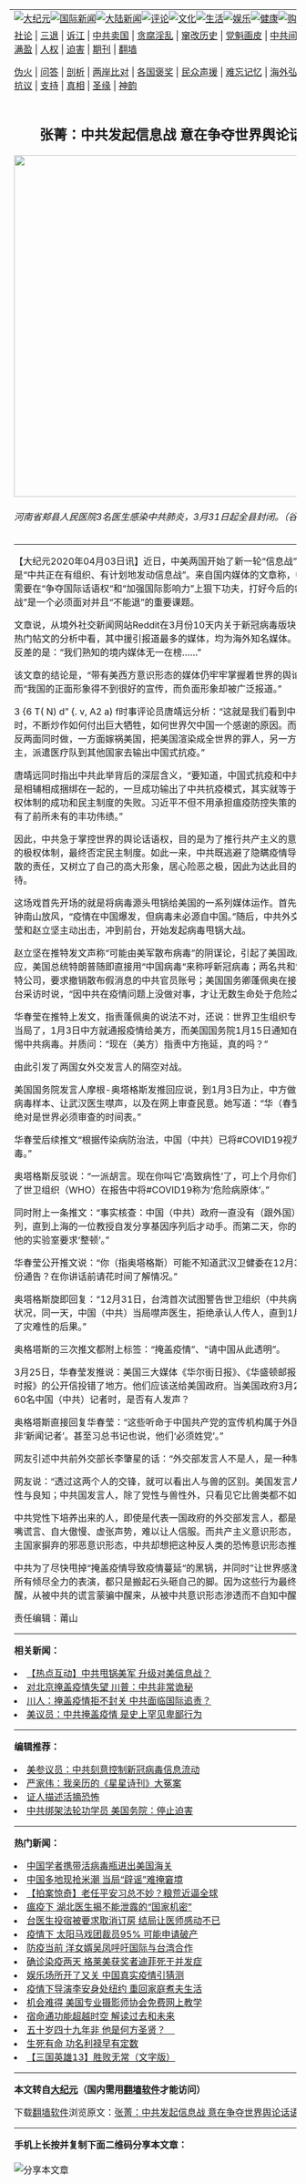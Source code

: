 <a name="1" id="1" target="_blank"></a><span id="1"></span>
<table align=center border="0"><tr><td colspan="2" VALIGN=TOP><a href="/gb/nsc413.md#1"><img src="https://raw.githubusercontent.com/kcjxub2852/www/master/t/djy/1.jpg" title="大纪元"></a><a href="/gb/n24hr.md#1"><img src="https://raw.githubusercontent.com/kcjxub2852/www/master/t/djy/3.jpg" title="国际新闻"></a><a href="/gb/nsc413.md#1"><img src="https://raw.githubusercontent.com/kcjxub2852/www/master/t/djy/4.jpg" title="大陆新闻"></a><a href="/gb/news392.md#1"><img src="https://raw.githubusercontent.com/kcjxub2852/www/master/t/djy/5.jpg" title="评论"></a><a href="/gb/news2007.md#1"><img src="https://raw.githubusercontent.com/kcjxub2852/www/master/t/djy/6.jpg" title="文化"></a><a href="/gb/news2008.md#1"><img src="https://raw.githubusercontent.com/kcjxub2852/www/master/t/djy/7.jpg" title="生活"></a><a href="/gb/ncyule.md#1"><img src="https://raw.githubusercontent.com/kcjxub2852/www/master/t/djy/8.jpg" title="娱乐"></a><a href="/gb/nsc1002.md#1"><img src="https://raw.githubusercontent.com/kcjxub2852/www/master/t/djy/9.jpg" title="健康"><a href="https://www.youlucky.com"><img src="https://raw.githubusercontent.com/kcjxub2852/www/master/t/djy/10.jpg" title="购物"></a><a href="https://donate.epochtimes.com/?utm_medium=epochtimes&utm_source=referral&utm_campaign=donate_button_djyarticleheader"><img src="https://raw.githubusercontent.com/kcjxub2852/www/master/t/djy/12.jpg" title="捐款"></a></td></tr>
<tr><td colspan="2" VALIGN=TOP><a target="_blank" href="/gb/9p.md#1">社论</a> | <a target="_blank" href="/gb/nf5657.md#1">三退</a> | <a target="_blank" href="/gb/nf6124.md#1">诉江</a> | <a target="_blank" href="/gb/nf1176117.md#1">中共卖国</a> | <a target="_blank" href="/gb/nf5773.md#1">贪腐淫乱</a> | <a target="_blank" href="/gb/nf1176115.md#1">窜改历史</a> | <a target="_blank" href="/gb/nf1176107.md#1">党魁画皮</a> | <a target="_blank" href="/gb/nf1320400.md#1">中共间谍</a> | <a target="_blank" href="/gb/nf1176114.md#1">破坏传统</a> | <a target="_blank" href="https://github.com/kcjxub2852/ntdtv/blob/master/gb/prog447_1.md#1">恶贯满盈</a> | <a target="_blank" href="/gb/ncid278.md#1">人权</a> | <a target="_blank" href="/gb/nf1176111.md#1">迫害</a> | <a target="_blank" href="https://gitlab.com/szzdlab/mh-qikan/blob/master/README.md#1">期刊</a> | <a target="_blank" href="https://github.com/bannedbook/fanqiang/wiki">翻墙</a></p><p><a target="_blank" href="/gb/nf5562.md#1">伪火</a> | <a target="_blank" href="/gb/nf4378.md#1">问答</a> | <a target="_blank" href="/gb/nf5792.md#1">剖析</a> | <a target="_blank" href="/gb/nf5735.md#1">两岸比对</a> | <a target="_blank" href="/gb/nf6119.md#1">各国褒奖</a> | <a target="_blank" href="/gb/nf6120.md#1">民众声援</a> | <a target="_blank" href="/gb/nf1188594.md#1">难忘记忆</a> | <a target="_blank" href="/gb/nf3180.md#1">海外弘传</a> | <a target="_blank" href="/gb/nf5410.md#1">万人上访</a> | <a target="_blank" href="https://github.com/kcjxub2852/ntdtv/blob/master/gb/prog1530_1.md#1">和平抗议</a> | <a target="_blank" href="/gb/nf4386.md#1">支持</a> | <a target="_blank" href="/gb/nf4389.md#1">真相</a> | <a target="_blank" href="/gb/nf5790.md#1">圣缘</a> | <a target="_blank" href="/gb/nf4786.md#1">神韵</a></td></tr>
<tr><td VALIGN=TOP width="626"><h2 align=center>张菁：中共发起信息战 意在争夺世界舆论话语权</h2>
<img width="600" src="https://i.epochtimes.com/assets/uploads/2020/04/aafd8f24172adef45bce358d26390fed-600x369-1-600x369.png" />
<h6>河南省郏县人民医院3名医生感染中共肺炎，3月31日起全县封闭。（谷歌地图）
</h6>
<hr>
	<p>【大纪元2020年04月03日讯】近日，中美两国开始了新一轮“<ahref="/gb/tag/%E4%BF%A1%E6%81%AF%E6%88%98.md#1">信息战</a>”，准确的说，是“中共正在有组织、有计划地发动信息战”。来自国内媒体的文章称，中国媒体机构需要在“争夺国际话语权“和“加强国际影响力”上狠下功夫，打好今后的每一场“舆论战”是一个必须面对并且“不能退”的重要课题。</p>
<p>文章说，从境外社交新闻网站Reddit在3月份10天内关于新冠病毒版块的近6500条热门帖文的分析中看，其中援引报道最多的媒体，均为海外知名媒体。与之形成强烈反差的是：“我们熟知的境内媒体无一在榜……”</p>
<p>该文章的结论是，“带有美西方意识形态的媒体仍牢牢掌握着世界的舆论话语权。”，而“我国的正面形象得不到很好的宣传，而负面形象却被广泛报道。”</p>
<p>3 {6 T( N) d&#8221; {. v, A2 a) f时事评论员唐靖远分析：“这就是我们看到中共在甩锅的同时，不断炒作如何付出巨大牺牲，如何世界欠中国一个感谢的原因。而且，中共是正反两面同时做，一方面嫁祸美国，把美国渲染成全世界的罪人，另一方面又装扮救世主，派遣医疗队到其他国家去输出中国式抗疫。”</p>
<p>唐靖远同时指出中共此举背后的深层含义，“要知道，中国式抗疫和中共极权体制其实是相辅相成捆绑在一起的，一旦成功输出了中共抗疫模式，其实就等于证明了中共极权体制的成功和民主制度的失败。习近平不但不用承担瘟疫防控失策的责任，反而拥有了前所未有的丰功伟绩。”</p>
<p>因此，中共急于掌控世界的舆论话语权，目的是为了推行共产主义的意识形态和中共的极权体制，最终否定民主制度。如此一来，中共既逃避了隐瞒疫情导致全球疫情扩散的责任，又树立了自己的高大形象，居心险恶之极，因此为达此目的真的是急不可待。</p>
<p>这场戏首先开场的就是将病毒源头甩锅给美国的一系列媒体运作。首先通过中国院士钟南山放风，“疫情在中国爆发，但病毒未必源自中国。”随后，中共外交部发言人华春莹和赵立坚主动出击，冲到前台，开始发起病毒甩锅大战。</p>
<p>赵立坚在推特发文声称“可能由美军散布病毒”的阴谋论，引起了美国政府的强烈回应，美国总统特朗普随即直接用“中国病毒“来称呼新冠病毒；两名共和党议员致信推特公司，要求撤销散布假消息的中共官员账号；美国国务卿蓬佩奥在接受福克斯电视台采访时说，“因中共在疫情问题上没做对事，才让无数生命处于危险之中”。</p>
<p>华春莹在推特上发文，指责蓬佩奥的说法不对，还说：世界卫生组织专家都表扬中共当局了，1月3日中方就通报疫情给美方，而美国国务院1月15日通知在华美国公民警惕<ahref="/gb/tag/%E4%B8%AD%E5%85%B1%E7%97%85%E6%AF%92.md#1">中共病毒</a>。并质问：“现在（美方）指责中方拖延，真的吗？”</p>
<p>由此引发了两国女外交发言人的隔空对战。</p>
<p>美国国务院发言人摩根-奥塔格斯发推回应说，到1月3日为止，中方做的是下令销毁病毒样本、让武汉医生噤声，以及在网上审查民意。她写道：“华（春莹）是对的，这绝对是世界必须审查的时间表。”</p>
<p>华春莹后续推文“根据传染病防治法，中国（中共）已将#COVID19视为高致病性病毒。”</p>
<p>奥塔格斯反驳说：“一派胡言。现在你叫它‘高致病性’了，可上个月你们的官员还阻止了世卫组织（WHO）在报告中将#COVID19称为‘危险病原体’。”</p>
<p>同时附上一条推文：“事实核查：中国（中共）政府一直没有（跟外国）分享基因序列，直到上海的一位教授自发分享基因序列后才动手。而第二天，你的政府就关闭了他的实验室要求‘整顿’。”</p>
<p>华春莹公开推文说：“你（指奥塔格斯）可能不知道武汉卫健委在12月31日就发布一份通告？在你讲话前请花时间了解情况。”</p>
<p>奥塔格斯旋即回复：“12月31日，台湾首次试图警告世卫组织（<ahref="/gb/tag/%E4%B8%AD%E5%85%B1%E7%97%85%E6%AF%92.md#1">中共病毒</a>）有人传人状况，同一天，中国（中共）当局噤声医生，拒绝承认人传人，直到1月20日。造成了灾难性的后果。”</p>
<p>奥格塔斯的三次推文都附上标签：“<ahref="/gb/tag/%E6%8E%A9%E7%9B%96%E7%96%AB%E6%83%85.md#1">掩盖疫情</a>”、“请中国从此透明”。</p>
<p>3月25日，华春莹发推说：美国三大媒体《华尔街日报》、《华盛顿邮报》以及《纽约时报》的公开信投错了地方。他们应该送给美国政府。当美国政府3月2日宣布驱逐60名中国（中共）记者时，是否有人发声？</p>
<p>奥格塔斯直接回复华春莹：“这些听命于中国共产党的宣传机构属于外国代理人，并非‘新闻记者’。甚至习总书记也说，他们‘必须姓党’。”</p>
<p>网友引述中共前外交部长李肇星的话：“外交部发言人不是人，是一种制度。”</p>
<p>网友说：“透过这两个人的交锋，就可以看出人与兽的区别。美国发言人，透出的是人性与良知；中共国发言人，除了党性与兽性外，只看见它比兽类都不如。”</p>
<p>中共党性下培养出来的人，即使是代表一国政府的外交部发言人，都是言之无物、满嘴谎言、自大傲慢、虚张声势，难以让人信服。而共产主义意识形态，本身就是被民主国家摒弃的邪恶意识形态，中共却想把这种反人类的恐怖意识形态推广至世界。</p>
<p>中共为了尽快甩掉“<ahref="/gb/tag/%E6%8E%A9%E7%9B%96%E7%96%AB%E6%83%85.md#1">掩盖疫情</a>导致疫情蔓延“的黑锅，并同时”让世界感激中共”而做的所有倾尽全力的表演，都只是搬起石头砸自己的脚。因为这些行为最终会让全世界警醒，从被中共的谎言蒙骗中醒来，从被中共意识形态渗透而不自知中醒来。</p>
<p>责任编辑：莆山</p>
	
<hr>


<strong>相关新闻：</strong>
<li><a href="/gb/20/3/14/n11940633.md#1">【热点互动】中共甩锅美军 升级对美信息战？</a></li>
<li><a href="/gb/20/3/22/n11962341.md#1">对北京掩盖疫情失望 川普：中共非常诡秘</a></li>
<li><a href="/gb/20/3/22/n11962858.md#1">川人：掩盖疫情拒不封关 中共面临国际追责？</a></li>
<li><a href="/gb/20/3/25/n11974958.md#1">美议员：中共掩盖疫情 是史上罕见卑鄙行为</a></li>
<hr>


<strong>编辑推荐：</strong>
<li><a href="/gb/20/2/22/n11887949.md#1">美参议员：中共刻意控制新冠病毒信息流动</a></li>
<li><a href="/gb/19/2/12/n11038882.md#1" target="_blank">严家伟：我亲历的《星星诗刊》大冤案</a></li><li><a href="/gb/16/8/7/n8177641.md?dfh#1" target="_blank">证人描述活摘恐怖</a></li><li><a href="/gb/18/11/29/n10882266.md#1" target="_blank">中共绑架法轮功学员 美国务院：停止迫害</a></li>
<hr>

<strong>热门新闻：</strong>
<li><a href="/gb/20/3/31/n11992910.md#1">中国学者携带活病毒瓶进出美国海关</a></li>
<li><a href="/gb/20/4/1/n11995606.md#1">中国多地现抢米潮 当局“辟谣”难掩窘境</a></li>
<li><a href="/gb/20/4/1/n11993872.md#1">【拍案惊奇】老任平安习总不妙？粮荒近逼全球</a></li>
<li><a href="/gb/20/3/31/n11992282.md#1">瘟疫下 湖北医生揭不能泄露的“国家机密”</a></li>
<li><a href="/gb/20/3/24/n11968696.md#1">台医生投宿被要求取消订房 结局让医师感动不已</a></li>
<li><a href="/gb/20/4/1/n11994892.md#1">疫情下 太阳马戏团裁员95% 可能申请破产</a></li>
<li><a href="/gb/20/4/1/n11994398.md#1">防疫当前 洋女婿吴凤呼吁国际与台湾合作</a></li>
<li><a href="/gb/20/3/30/n11989488.md#1">确诊染疫两天 格莱美获奖者迪菲死于并发症</a></li>
<li><a href="/gb/20/3/30/n11989376.md#1">娱乐场所开了又关 中国真实疫情引猜测</a></li>
<li><a href="/gb/20/4/1/n11996094.md#1">疫情下导演李安身处纽约 重回家庭煮夫生活</a></li>
<li><a href="/gb/20/3/31/n11990591.md#1">机会难得 美国专业摄影师协会免费网上教学</a></li>
<li><a href="/gb/20/3/26/n11978138.md#1">宿命通功能超越时空 解读过去和未来</a></li>
<li><a href="/gb/20/3/22/n11962699.md#1">五十岁四十九年非  他是何方圣贤？　</a></li>
<li><a href="/gb/20/3/30/n11989412.md#1">生死有命 功名利禄早有定数</a></li>
<li><a href="/gb/20/2/13/n11866538.md#1">【三国英雄13】胜败无常（文字版）</a></li>
<hr>

<strong>本文转自<a href="https://www.epochtimes.com">大纪元</a>（国内需用<a href="https://github.com/bannedbook/fanqiang/wiki">翻墙软件</a>才能访问）</strong><p>下载<a href="https://github.com/bannedbook/fanqiang/wiki">翻墙软件</a>浏览原文：<a href="https://www.epochtimes.com/gb/20/4/2/n11998862.htm">张菁：中共发起信息战 意在争夺世界舆论话语权</a></p><hr>

<strong>手机上长按并复制下面二维码分享本文章：</strong><br><br><img src="http://d1p1.ip.zn2.us/v.php?action=qrcode&url=/gb/20/4/2/n11998862.md%231" title="分享本文章"></td><td VALIGN=TOP><a href="/gb/16/1/21/n4622075.md?dfh#1" target="_blank"><img src="https://raw.githubusercontent.com/kcjxub2852/djy/master/gb/300/wei-f1.jpg" title="中共的伪火骗局"  alt="中共的伪火骗局"></a><br><a href="https://github.com/kcjxub2852/www/blob/master/README.md?dfh#9" target="_blank"><img src="https://raw.githubusercontent.com/kcjxub2852/djy/master/gb/300/yong-h.jpg" title="永恒的见证"  alt="永恒的见证"></a><br><a href="/gb/13/9/29/n3974789.md?dfh#1" target="_blank"><img src="https://raw.githubusercontent.com/kcjxub2852/djy/master/gb/300/shang-lnz.jpg" title="善良女子被中共投男牢"  alt="善良女子被中共投男牢"></a><br><a href="/gb/16/3/16/n4663449.md?dfh#1" target="_blank"><img src="https://raw.githubusercontent.com/kcjxub2852/djy/master/gb/300/huo-z3.jpg" title="警卫目击活摘器官"  alt="警卫目击活摘器官"></a><br><a href="/gb/16/8/7/n8177641.md?dfh#1" target="_blank"><img src="https://raw.githubusercontent.com/kcjxub2852/djy/master/gb/300/huo-z4.jpg" title="证人描述活摘恐怖"  alt="证人描述活摘恐怖"></a><br><a href="/gb/10/4/19/n2881569.md?dfh#1" target="_blank"><img src="https://raw.githubusercontent.com/kcjxub2852/djy/master/gb/300/huo-z1.jpg" title="揭开活摘器官黑幕"  alt="揭开活摘器官黑幕"></a><br><a href="/gb/10/11/7/n3077476.md?dfh#1" target="_blank"><img src="https://raw.githubusercontent.com/kcjxub2852/djy/master/gb/300/ma-ks.jpg" title="马克思的成魔之路"  alt="马克思的成魔之路"></a><br><a href="/gb/14/6/9/n4173977.md?dfh#1" target="_blank"><img src="https://raw.githubusercontent.com/kcjxub2852/djy/master/gb/300/chang-zs.jpg" title="藏字石 蕴天机"  alt="藏字石 蕴天机"></a><br><a href="/gb/18/5/10/n10381511.md?dfh#1" target="_blank"><img src="https://raw.githubusercontent.com/kcjxub2852/djy/master/gb/300/st1.jpg" title="关注3亿人三退"  alt="关注3亿人三退"></a><br><a href="/gb/18/3/21/n10237682.md?dfh#1" target="_blank"><img src="https://raw.githubusercontent.com/kcjxub2852/djy/master/gb/300/jie-t.jpg" title="解体中共复兴中华"  alt="解体中共复兴中华"></a><br><a href="/gb/9/2/9/n2422991.md?dfh#1" target="_blank"><img src="https://raw.githubusercontent.com/kcjxub2852/djy/master/gb/300/gao-zs.jpg" title="中共迫害良心律师"  alt="中共迫害良心律师"></a><br><a href="/gb/18/12/9/n10900044.md?dfh#1" target="_blank"><img src="https://raw.githubusercontent.com/kcjxub2852/djy/master/gb/300/sj1.jpg" title="303万人举报江泽民"  alt="303万人举报江泽民"></a><br><a href="/gb/18/8/28/n10672014.md?dfh#1" target="_blank"><img src="https://raw.githubusercontent.com/kcjxub2852/djy/master/gb/300/sj2.jpg" title="这些官员为何起诉江泽民"  alt="这些官员为何起诉江泽民"></a><br><a href="/gb/8/12/18/n2367165.md?dfh#1" target="_blank"><img src="https://raw.githubusercontent.com/kcjxub2852/djy/master/gb/300/liangan.jpg" title="海峡两岸的强烈对比"  alt="海峡两岸的强烈对比"></a><br><a href="/gb/15/12/10/n4593139.md?dfh#1" target="_blank"><img src="https://raw.githubusercontent.com/kcjxub2852/djy/master/gb/300/jia-ndzl.jpg" title="加拿大总理的贺信"  alt="加拿大总理的贺信"></a><br><a href="/gb/11/6/17/n3289382.md?dfh#1" target="_blank"><img src="https://raw.githubusercontent.com/kcjxub2852/djy/master/gb/300/xiao-wd.jpg" title="探寻真相兼听则明"  alt="探寻真相兼听则明"></a><br><a href="/gb/18/10/27/n10812623.md?dfh#1" target="_blank"><img src="https://raw.githubusercontent.com/kcjxub2852/djy/master/gb/300/yindu.jpg" title="印度媒体报道东方"  alt="印度媒体报道东方"></a><br><a href="/gb/18/6/9/n10469652.md?dfh#1" target="_blank"><img src="https://raw.githubusercontent.com/kcjxub2852/djy/master/gb/300/xie-j.jpg" title="不一样的海外校园"  alt="不一样的海外校园"></a><br><a href="/gb/7/4/5/n1669415.md?dfh#1" target="_blank"><img src="https://raw.githubusercontent.com/kcjxub2852/djy/master/gb/300/li-up.jpg" title="从大师到徒弟的传奇"  alt="从大师到徒弟的传奇"></a><br><a href="/gb/17/5/26/n9191512.md?dfh#1" target="_blank"><img src="https://raw.githubusercontent.com/kcjxub2852/djy/master/gb/300/zfl2.jpg" title="亿万人与东方一本奇书"  alt="亿万人与东方一本奇书"></a><br><a href="/gb/13/11/27/n4020290.md?dfh#1" target="_blank"><img src="https://raw.githubusercontent.com/kcjxub2852/djy/master/gb/300/zhen-h.jpg" title="大陆见不到的震撼场面"  alt="大陆见不到的震撼场面"></a><br><a href="/gb/15/7/17/n4482910.md?dfh#1" target="_blank"><img src="https://raw.githubusercontent.com/kcjxub2852/djy/master/gb/300/dalu-sk.jpg" title="人心向善 大陆当初盛况"  alt="人心向善 大陆当初盛况"></a><br><a href="/gb/19/1/5/n10955468.md?dfh#1" target="_blank"><img src="https://raw.githubusercontent.com/kcjxub2852/djy/master/gb/300/zfl1.jpg" title="追寻真理 这书讲什么"  alt="追寻真理 这书讲什么"></a><br><a href="https://github.com/bannedbook/fanqiang/wiki" target="_blank"><img src="https://raw.githubusercontent.com/kcjxub2852/djy/master/gb/300/fq1.jpg" title="下载免费翻墙软件"  alt="下载免费翻墙软件"></a><br></td></tr></table>